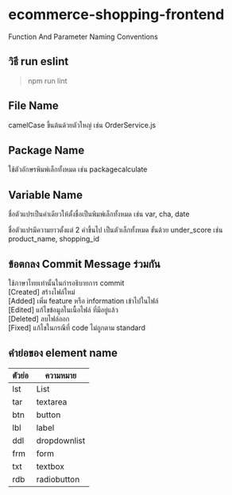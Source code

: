# ecommerce-shopping-frontend
Function And Parameter Naming Conventions

## วิธี run eslint
>npm run lint

## File Name
camelCase ขึ้นต้นด้วยตัวใหญ่ เช่น
OrderService.js

## Package Name
ใช้ตัวอักษรพิมพ์เล็กทั้งหมด เช่น
packagecalculate

## Variable Name
ชื่อตัวแปรเป็นคำเดียวให้ตั้งชื่อเป็นพิมพ์เล็กทั้งหมด เช่น
var, cha, date

ชื่อตัวแปรมีความยาวตั้งแต่ 2 คำขึ้นไป เป็นตัวเล็กทั้งหมด ขั้นด้วย under_score เช่น
product_name, shopping_id

## ข้อตกลง Commit Message ร่วมกัน
ใช้ภาษาไทยเท่านั้นในก่ารอธิบายการ commit</br>
[Created] สร้างไฟล์ใหม่</br>
[Added] เพิ่ม feature หรือ information เข้าไปในไฟล์</br>
[Edited] แก้ไขข้อมูลในเนื้อไฟล์ ที่มีอยู่แล้ว</br>
[Deleted] ลบไฟล์ออก</br>
[Fixed] แก้ไขในกรณีที่ code ไม่ถูกตาม standard</br>

## คำย่อของ element name
| ตัวย่อ        | ความหมาย         |
| --- | ---  |
|lst          |  List            |
|tar          |  textarea        |
|btn          |  button          |
|lbl          |  label           |
|ddl          |   dropdownlist   |
|frm          |  form            |
|txt          |  textbox         |
|rdb          |  radiobutton     |
